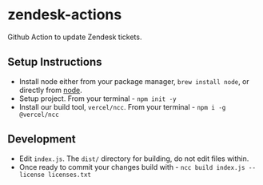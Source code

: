 # zendesk-actions
Github Action to update Zendesk tickets.

## Setup Instructions
* Install node either from your package manager, `brew install node`, or directly from [node](https://nodejs.org).
* Setup project. From your terminal - `npm init -y`
* Install our build tool, `vercel/ncc`. From your terminal - `npm i -g @vercel/ncc`
## Development
* Edit `index.js`. The `dist/` directory for building, do not edit files within.
* Once ready to commit your changes build with - `ncc build index.js --license licenses.txt`

